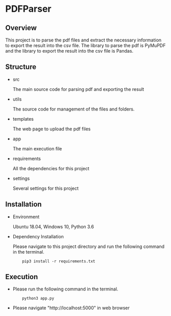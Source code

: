 # PDFParser

## Overview

This project is to parse the pdf files and extract the necessary information to export the result into the csv file.
The library to parse the pdf is PyMuPDF and the library to export the result into the csv file is Pandas.

## Structure

- src

    The main source code for parsing pdf and exporting the result
    
- utils

    The source code for management of the files and folders.
    
- templates

    The web page to upload the pdf files
    
- app

    The main execution file
    
- requirements

    All the dependencies for this project
    
- settings

    Several settings for this project
    
## Installation

- Environment

    Ubuntu 18.04, Windows 10, Python 3.6
    
- Dependency Installation

    Please navigate to this project directory and run the following command in the terminal.
    
    ```
        pip3 install -r requirements.txt
    ```

## Execution

- Please run the following command in the terminal.

    ```
        python3 app.py
    ```

- Please navigate "http://localhost:5000" in web browser
